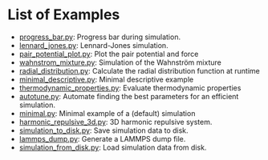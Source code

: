 # List of Examples

* [progress_bar.py](progress_bar.py): Progress bar during simulation.
* [lennard_jones.py](lennard_jones.py): Lennard-Jones simulation.
* [pair_potential_plot.py](pair_potential_plot.py): Plot the pair potential and force
* [wahnstrom_mixture.py](wahnstrom_mixture.py): Simulation of the Wahnström mixture
* [radial_distribution.py](radial_distribution.py): Calculate the radial distribution function at runtime
* [minimal_descriptive.py](minimal_descriptive.py): Minimal descriptive example
* [thermodynamic_properties.py](thermodynamic_properties.py): Evaluate thermodynamic properties
* [autotune.py](autotune.py): Automate finding the best parameters for an efficient simulation.
* [minimal.py](minimal.py): Minimal example of a (default) simulation
* [harmonic_repulsive_3d.py](harmonic_repulsive_3d.py): 3D harmonic repulsive system.
* [simulation_to_disk.py](simulation_to_disk.py): Save simulation data to disk.
* [lammps_dump.py](lammps_dump.py): Generate a LAMMPS dump file.
* [simulation_from_disk.py](simulation_from_disk.py): Load simulation data from disk.

